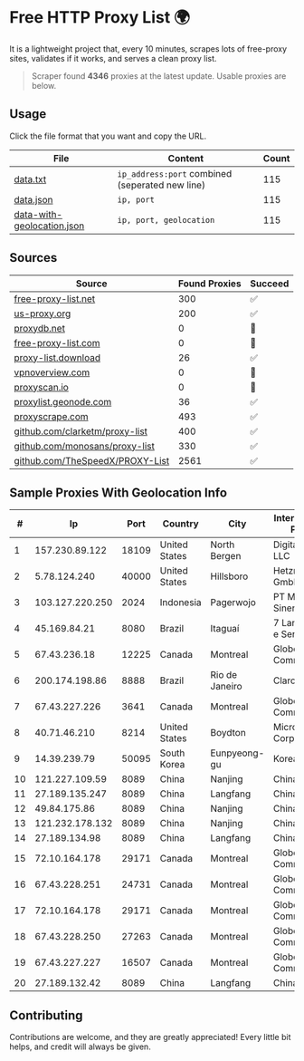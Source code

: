 
# Free HTTP Proxy List 🌍

It is a lightweight project that, every 10 minutes, scrapes lots of free-proxy sites, validates if it works, and serves a clean proxy list.


> Scraper found **4346** proxies at the latest update. Usable proxies are below.

## Usage

Click the file format that you want and copy the URL.


|File|Content|Count|
|----|-------|-----|
|[data.txt](https://raw.githubusercontent.com/themiralay/Proxy-List-World/master/data.txt)|`ip_address:port` combined (seperated new line)|115|
|[data.json](https://raw.githubusercontent.com/themiralay/Proxy-List-World/master/data.json)|`ip, port`|115|
|[data-with-geolocation.json](https://raw.githubusercontent.com/themiralay/Proxy-List-World/master/data-with-geolocation.json)|`ip, port, geolocation`|115|

## Sources

|Source|Found Proxies|Succeed|
|------|-------------|-------|
|[free-proxy-list.net](https://free-proxy-list.net)|300|✅|
|[us-proxy.org](https://www.us-proxy.org)|200|✅|
|[proxydb.net](http://proxydb.net)|0|🚫|
|[free-proxy-list.com](https://free-proxy-list.com/?page=&port=&type%5B%5D=http&type%5B%5D=https&up_time=0&search=Search)|0|🚫|
|[proxy-list.download](https://www.proxy-list.download/HTTP)|26|✅|
|[vpnoverview.com](https://vpnoverview.com/privacy/anonymous-browsing/free-proxy-servers)|0|🚫|
|[proxyscan.io](https://www.proxyscan.io)|0|🚫|
|[proxylist.geonode.com](https://proxylist.geonode.com/api/proxy-list?limit=300&page=1&sort_by=lastChecked&sort_type=desc&protocols=http,https)|36|✅|
|[proxyscrape.com](https://api.proxyscrape.com/v2/?request=displayproxies&protocol=http&timeout=10000&country=all&ssl=all&anonymity=all)|493|✅|
|[github.com/clarketm/proxy-list](https://raw.githubusercontent.com/clarketm/proxy-list/master/proxy-list-raw.txt)|400|✅|
|[github.com/monosans/proxy-list](https://raw.githubusercontent.com/monosans/proxy-list/main/proxies/http.txt)|330|✅|
|[github.com/TheSpeedX/PROXY-List](https://raw.githubusercontent.com/TheSpeedX/PROXY-List/master/http.txt)|2561|✅|


## Sample Proxies With Geolocation Info

|#|Ip|Port|Country|City|Internet Service Provider|
|-|--|----|-------|----|-------------------------|
|1|157.230.89.122|18109|United States|North Bergen|DigitalOcean, LLC|
|2|5.78.124.240|40000|United States|Hillsboro|Hetzner Online GmbH|
|3|103.127.220.250|2024|Indonesia|Pagerwojo|PT Multi Guna Sinergi|
|4|45.169.84.21|8080|Brazil|Itaguaí|7 Lan Comercio e Servicos Ltda|
|5|67.43.236.18|12225|Canada|Montreal|GloboTech Communications|
|6|200.174.198.86|8888|Brazil|Rio de Janeiro|Claro S.A|
|7|67.43.227.226|3641|Canada|Montreal|GloboTech Communications|
|8|40.71.46.210|8214|United States|Boydton|Microsoft Corporation|
|9|14.39.239.79|50095|South Korea|Eunpyeong-gu|Korea Telecom|
|10|121.227.109.59|8089|China|Nanjing|China Telecom|
|11|27.189.135.247|8089|China|Langfang|Chinanet|
|12|49.84.175.86|8089|China|Nanjing|China Telecom|
|13|121.232.178.132|8089|China|Nanjing|Chinanet|
|14|27.189.134.98|8089|China|Langfang|Chinanet|
|15|72.10.164.178|29171|Canada|Montreal|GloboTech Communications|
|16|67.43.228.251|24731|Canada|Montreal|GloboTech Communications|
|17|72.10.164.178|29171|Canada|Montreal|GloboTech Communications|
|18|67.43.228.250|27263|Canada|Montreal|GloboTech Communications|
|19|67.43.227.227|16507|Canada|Montreal|GloboTech Communications|
|20|27.189.132.42|8089|China|Langfang|Chinanet|



## Contributing

Contributions are welcome, and they are greatly appreciated! Every
little bit helps, and credit will always be given.


